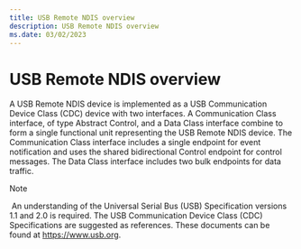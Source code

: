 ```yaml
---
title: USB Remote NDIS overview
description: USB Remote NDIS overview
ms.date: 03/02/2023
---
```


# USB Remote NDIS overview




A USB Remote NDIS device is implemented as a USB Communication Device Class (CDC) device with two interfaces. A Communication Class interface, of type Abstract Control, and a Data Class interface combine to form a single functional unit representing the USB Remote NDIS device. The Communication Class interface includes a single endpoint for event notification and uses the shared bidirectional Control endpoint for control messages. The Data Class interface includes two bulk endpoints for data traffic.

>[!NOTE]
> An understanding of the Universal Serial Bus (USB) Specification versions 1.1 and 2.0 is required. The USB Communication Device Class (CDC) Specifications are suggested as references. These documents can be found at https://www.usb.org.

 

 

 





